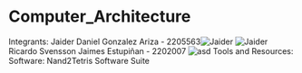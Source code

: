 # Computer_Architecture

Integrants:
Jaider Daniel Gonzalez Ariza - 2205563![Jaider](https://github.com/Jaider1727/computer_architecture/assets/132866666/bf824203-051d-4c18-902e-5a48f7536412)
![Jaider](https://github.com/Jaider1727/computer_architecture/assets/132866666/bf824203-051d-4c18-902e-5a48f7536412)
Ricardo Svensson Jaimes Estupiñan - 2202007
![asd](https://github.com/Jaider1727/computer_architecture/assets/132866666/9f1b07fc-8252-4eed-8db7-1b758e3c98b5)
Tools and Resources:
Software: Nand2Tetris Software Suite
